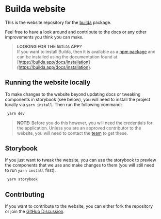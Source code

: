 # Builda website

This is the website repository for the [builda](https://builda.app) package.

Feel free to have a look around and contribute to the docs or any other improvements
you think you can make.

> **LOOKING FOR THE `BUILDA` APP?**  
> If you want to install Builda, then it is available as a [npm package](https://www.npmjs.com/package/builda)
> and can be installed using the documentation found at [https://builda.app/docs/installation](https://builda.app/docs/installation).

## Running the website locally

To make changes to the website beyond updating docs or tweaking components in
storybook (see below), you will need to install the project locally via
`yarn install`. Then run the following command:

```bash
 yarn dev
```

> **NOTE:** Before you do this however, you will need the credentials for the
> application. Unless you are an approved contributor to the website, you will need
> to contact the [team](https://builda.app/team) to get these.

## Storybook

If you just want to tweak the website, you can use the storybook to preview the
components that we use and make changes to them (you will still need to run
`yarn install` first).

```bash
 yarn storybook
```

## Contributing

If you want to contribute to the website, you can either fork the repository or
join the [GitHub Discussion](https://github.com/spacenectar/builda/discussions).
